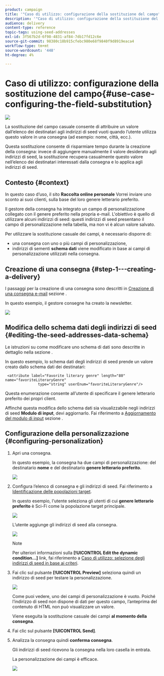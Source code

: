 ```yaml
---
product: campaign
title: '"Caso di utilizzo: configurazione della sostituzione del campo"'
description: '"Caso di utilizzo: configurazione della sostituzione del campo"'
audience: delivery
content-type: reference
topic-tags: using-seed-addresses
exl-id: 3f567b2d-6f98-4831-af84-7db17fd12c6e
source-git-commit: 98380c18b915cfebc980e68f9840f9d8919eaca4
workflow-type: tm+mt
source-wordcount: '448'
ht-degree: 4%

---
```


# Caso di utilizzo: configurazione della sostituzione del campo{#use-case-configuring-the-field-substitution}

![](../../assets/common.svg)

La sostituzione del campo casuale consente di attribuire un valore dall’elenco dei destinatari agli indirizzi di seed vuoti quando l’utente utilizza questo valore in una consegna (ad esempio: nome, città, ecc.).

Questa sostituzione consente di risparmiare tempo durante la creazione della consegna: invece di aggiungere manualmente il valore desiderato agli indirizzi di seed, la sostituzione recupera casualmente questo valore nell’elenco dei destinatari interessati dalla consegna e lo applica agli indirizzi di seed.

## Contesto {#context}

In questo caso d’uso, il sito **Raccolta online personale** Vorrei inviare uno sconto ai suoi clienti, sulla base del loro genere letterario preferito.

Il gestore della consegna ha integrato un campo di personalizzazione collegato con il genere preferito nella propria e-mail. L&#39;obiettivo è quello di utilizzare alcuni indirizzi di seed: questi indirizzi di seed presentano il campo di personalizzazione nella tabella, ma non vi è alcun valore salvato.

Per utilizzare la sostituzione casuale dei campi, è necessario disporre di:

* una consegna con uno o più campi di personalizzazione,
* indirizzi di sementi **schema dati** viene modificato in base ai campi di personalizzazione utilizzati nella consegna.

## Creazione di una consegna {#step-1---creating-a-delivery}

I passaggi per la creazione di una consegna sono descritti in [Creazione di una consegna e-mail](creating-an-email-delivery.md) sezione .

In questo esempio, il gestore consegne ha creato la newsletter.

![](assets/dlv_seeds_usecase_24.png)

## Modifica dello schema dati degli indirizzi di seed {#editing-the-seed-addresses-data-schema}

Le istruzioni su come modificare uno schema di dati sono descritte in dettaglio nella sezione .

In questo esempio, lo schema dati degli indirizzi di seed prende un valore creato dallo schema dati dei destinatari:

```
 <attribute label="Favorite literary genre" length="80" name="favoriteLiteraryGenre"
               type="string" userEnum="favoriteLiteraryGenre"/>
```

Questa enumerazione consente all’utente di specificare il genere letterario preferito dei propri client.

Affinché questa modifica dello schema dati sia visualizzabile negli indirizzi di seed **Modulo di input**, devi aggiornarlo. Fai riferimento a [Aggiornamento del modulo di input](use-case--selecting-seed-addresses-on-criteria.md#updating-the-input-form) sezione .

## Configurazione della personalizzazione {#configuring-personalization}

1. Apri una consegna.

   In questo esempio, la consegna ha due campi di personalizzazione: del destinatario **nome** e del destinatario **genere letterario preferito**.

   ![](assets/dlv_seeds_usecase_25.png)

1. Configura l’elenco di consegna e gli indirizzi di seed. Fai riferimento a [Identificazione delle popolazioni target](steps-defining-the-target-population.md).

   In questo esempio, l&#39;utente seleziona gli utenti di cui **genere letterario preferito** è Sci-Fi come la popolazione target principale.

   ![](assets/dlv_seeds_usecase_26.png)

   L’utente aggiunge gli indirizzi di seed alla consegna.

   ![](assets/dlv_seeds_usecase_27.png)

   >[!NOTE]
   >
   >Per ulteriori informazioni sulla **[!UICONTROL Edit the dynamic condition...]** link, fai riferimento a [Caso di utilizzo: selezione degli indirizzi di seed in base ai criteri](use-case--selecting-seed-addresses-on-criteria.md).

1. Fai clic sul pulsante **[!UICONTROL Preview]** seleziona quindi un indirizzo di seed per testare la personalizzazione.

   ![](assets/dlv_seeds_usecase_28.png)

   Come puoi vedere, uno dei campi di personalizzazione è vuoto. Poiché l’indirizzo di seed non dispone di dati per questo campo, l’anteprima del contenuto di HTML non può visualizzare un valore.

   Viene eseguita la sostituzione casuale dei campi **al momento della consegna**.

1. Fai clic sul pulsante **[!UICONTROL Send]**.
1. Analizza la consegna quindi **conferma consegna**.

   Gli indirizzi di seed ricevono la consegna nella loro casella in entrata.

   La personalizzazione dei campi è efficace.

   ![](assets/dlv_seeds_usecase_08.png)
